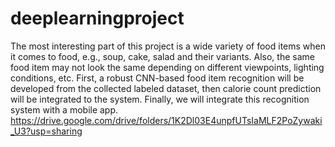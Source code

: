 # deeplearningproject
The most interesting part of this project is a wide variety of food items when it comes to food, 
e.g., soup, cake, salad and their variants. Also, the same food item may not look the same depending on different viewpoints, 
lighting conditions, etc. First, a robust CNN-based food item recognition will be developed from the collected labeled dataset, 
then calorie count prediction will be integrated to the system. Finally, we will integrate this recognition system with a mobile app.
https://drive.google.com/drive/folders/1K2Dl03E4unpfUTsIaMLF2PoZywaki_U3?usp=sharing
